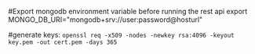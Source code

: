 #Export mongodb environment variable before running the rest api
export MONGO_DB_URI="mongodb+srv://user:password@hosturl"

#generate keys:
```openssl req -x509 -nodes -newkey rsa:4096 -keyout key.pem -out cert.pem -days 365```



